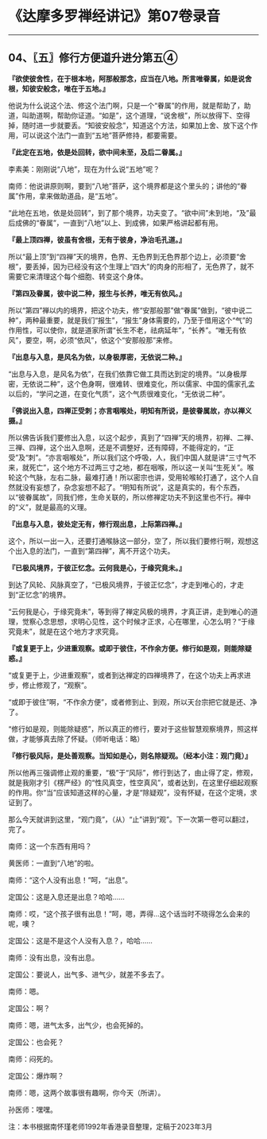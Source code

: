 # 《达摩多罗禅经讲记》第07卷录音

------

## 04、〖五〗修行方便道升进分第五④

**『欲使彼舍性，在于根本地，阿那般那念，应当在八地。所言唯眷属，如是说舍根，知彼安般念，唯在于五地。』**

他说为什么说这个法、修这个法门啊，只是一个“眷属”的作用，就是帮助了，助道，叫助道啊，帮助你证道。“如是”，这个道理，“说舍根”，所以放得下、空得掉，随时进一步就要丢。“知彼安般念”，知道这个方法，如果加上舍、放下这个作用，可以说这个法门一直到“五地”菩萨修持，都要需要。

**『此定在五地，依是处回转，欲中间未至，及后二眷属。』**

李素美：刚刚说“八地”，现在为什么说“五地”呢？

南师：他说讲原则啊，要到“八地”菩萨，这个境界都是这个里头的；讲他的“眷属”作用，拿来做助道品，是“五地”。

“此地在五地，依是处回转”，到了那个境界，功夫变了。“欲中间”未到地，“及”最后成佛的“眷属”，一直到“八地”以上、到成佛，如果严格讲起都有用。

**『最上顶四禅，彼虽有舍根，无有于彼身，净治毛孔道。』**

所以“最上顶”到“四禅”天的境界，色界、无色界到无色界那个边上，必须要“舍根”，要丢掉，因为已经没有这个生理上“四大”的肉身的形相了，无色界了，就不需要它来清理这个每个细胞、转变这个身体。

**『第四及眷属，彼中说二种，报生与长养，唯无有依风。』**

所以“第四”禅以内的境界，把这个功夫，修“安那般那”做“眷属”做到，“彼中说二种”，两种最重要，就是我们“报生”，“报生”身体需要的，乃至于借用这个“气”的作用性，可以使你，就是道家所谓“长生不老，祛病延年”，“长养”。“唯无有依风”，要空，啊，必须“依风”，依这个“安那般那”来修。

**『出息与入息，是风名为依，以身极厚密，无依说二种。』**

“出息与入息，是风名为依”，在我们依靠它做工具而达到定的境界。“以身极厚密，无依说二种”，这个色身啊，很难转、很难变化，所以儒家、中国的儒家孔孟以后的，“学问之道，在变化气质”，这个气质很难变化，“无依说二种”。

**『佛说出入息，四禅正受刺；亦言咽喉处，明知有所说，是彼眷属故，亦以禅义摄。』**

所以佛告诉我们要修出入息，以这个起步，真到了“四禅”天的境界，初禅、二禅、三禅、四禅，这个出入息啊，还是不调整好，还有障碍，不能得定的，“正受”及“刺”。“亦言咽喉处”，所以我们这个呼吸，人，我们中国人就是讲“三寸气不来，就死亡”，这个地方不过两三寸之地，都在咽喉，所以这一关叫“生死关”。喉轮这个气脉，左右二脉，最难打通！所以密宗也讲，受用轮喉轮打通了，这个人自然就没有妄想了，杂念妄想不起了。“明知有所说”，这是真实的，有个东西，以“彼眷属故”，同我们修，生命关联的，所以修禅定功夫不到这里也不行。禅中的“义”，就是最高的义理。

**『出息与入息，彼处定无有，修行观出息，上际第四禅。』**

这个，所以一出一入，还要打通喉脉这一部分，空了，所以我们要修行啊，观想这个出入息的法门，一直到“第四禅”，离不开这个功夫。

**『已极风境界，于彼正忆念。云何我是心，于缘究竟未。』**

到达了风轮、风脉真空了，“已极风境界，于彼正忆念”，才走到唯心的，才走到“正忆念”的境界。

“云何我是心，于缘究竟未”，等到得了禅定风极的境界，才真正讲，走到唯心的道理，觉察心念思想，求明心见性，这个时候才正求，心在哪里，心怎么明？“于缘究竟未”，就是在这个地方才求究竟。

**『或复更于上，少进重观察。或即于彼住，不作余方便。修行如是观，则能除疑惑。』**

“或复更于上，少进重观察”，或者到达禅定的四禅境界了，在这个功夫上再求进步，修止修观了，“观察”。

“或即于彼住”啊，“不作余方便”，或者修到止、到观，所以天台宗把它就是还、净了。

“修行如是观，则能除疑惑”，所以真正的修行，要对于这些智慧观察境界，照这样做，才能够真去除了怀疑。（师听电话：略）

**『修行极风际，是处善观察。当知如是心，则名除疑观。（经本小注：观门竟）』**

所以他再三强调修止观的重要，“极”于“风际”，修行到达了，由止得了定，修观，就是我刚才引《楞严经》的“性风真空，性空真风”，或者达到，在这里仔细起观察的作用。你“当”应该知道这样的心量，才是“除疑观”，没有怀疑，在这个定境，求证到了。

那么今天就讲到这里，“观门竟”，（从）“止”讲到“观”。下一次第一卷可以翻过，完了。

南师：这一个东西有用吗？

黄医师：一直到“八地”的啦。

南师：“这个人没有出息！”呵，“出息”。

定国公：这是入息还是出息？哈哈……

南师：哎，“这个孩子很有出息！”呵，嗯，弄得…这个话当时不晓得怎么会来的呢，噢？

定国公：这是不是这个人没有入息？，哈哈……

南师：没有出息，没有出息。

定国公：要说人，出气多、进气少，就差不多去了。

南师：嗯。

定国公：啊？

南师：嗯，进气太多，出气少，也会死掉的。

定国公：也会死？

南师：闷死的。

定国公：爆炸啊？

南师：嗯，这两个故事很有趣啊，你今天（所讲）。

孙医师：嘿嘿。

注：本书根据南怀瑾老师1992年香港录音整理，定稿于2023年3月
